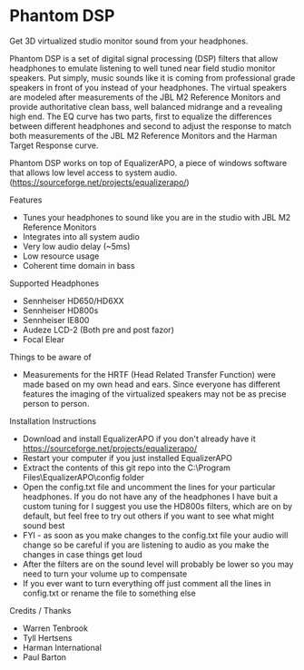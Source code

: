 # Phantom DSP
Get 3D virtualized studio monitor sound from your headphones.

Phantom DSP is a set of digital signal processing (DSP) filters that allow headphones to emulate listening to well tuned near field studio monitor speakers. Put simply, music sounds like it is coming from professional grade speakers in front of you instead of your headphones. The virtual speakers are modeled after measurements of the JBL M2 Reference Monitors and provide authoritative clean bass, well balanced midrange and a revealing high end. The EQ curve has two parts, first to equalize the differences between different headphones and second to adjust the response to match both measurements of the JBL M2 Reference Monitors and the Harman Target Response curve.

Phantom DSP works on top of EqualizerAPO, a piece of windows software that allows low level access to system audio. (https://sourceforge.net/projects/equalizerapo/)

Features
* Tunes your headphones to sound like you are in the studio with JBL M2 Reference Monitors
* Integrates into all system audio
* Very low audio delay (~5ms)
* Low resource usage
* Coherent time domain in bass

Supported Headphones
* Sennheiser HD650/HD6XX
* Sennheiser HD800s
* Sennheiser IE800
* Audeze LCD-2 (Both pre and post fazor)
* Focal Elear

Things to be aware of
* Measurements for the HRTF (Head Related Transfer Function) were made based on my own head and ears. Since everyone has different features the imaging of the virtualized speakers may not be as precise person to person.

Installation Instructions
* Download and install EqualizerAPO if you don't already have it https://sourceforge.net/projects/equalizerapo/
* Restart your computer if you just installed EqualizerAPO
* Extract the contents of this git repo into the C:\Program Files\EqualizerAPO\config folder
* Open the config.txt file and uncomment the lines for your particular headphones. If you do not have any of the headphones I have buit a custom tuning for I suggest you use the HD800s filters, which are on by default, but feel free to try out others if you want to see what might sound best
* FYI - as soon as you make changes to the config.txt file your audio will change so be careful if you are listening to audio as you make the changes in case things get loud
* After the filters are on the sound level will probably be lower so you may need to turn your volume up to compensate
* If you ever want to turn everything off just comment all the lines in config.txt or rename the file to something else

Credits / Thanks
* Warren Tenbrook
* Tyll Hertsens
* Harman International
* Paul Barton